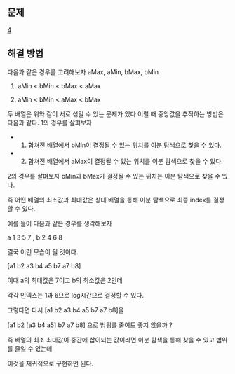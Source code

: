 ## 문제

[4](https://leetcode.com/problems/median-of-two-sorted-arrays/)

## 해결 방법

다음과 같은 경우를 고려해보자
aMax, aMin, bMax, bMin

1. aMin < bMin < bMax < aMax

2. aMin < bMin < aMax < bMax

두 배열은 위와 같이 서로 섞일 수 있는 문제가 있다 이럴 때 중앙값을 추적하는 방법은 다음과 같다.
1의 경우를 살펴보자

- 1. 합쳐진 배열에서 bMin이 결정될 수 있는 위치를 이분 탐색으로 찾을 수 있다.
- 2. 합쳐진 배열에서 aMax이 결정될 수 있는 위치를 이분 탐색으로 찾을 수 있다.

2의 경우를 살펴보자
bMin과 bMax가 결정될 수 있는 위치는 이분 탐색으로 찾을 수 있다.

즉 어떤 배열의 최소값과 최대값은 상대 배열을 통해 이분 탐색으로 최종 index를 결정할 수 있다.

예를 들어 다음과 같은 경우를 생각해보자

a 1 3 5 7 , b 2 4 6 8

결국 이런 모습이 될 것이다.

[a1 b2 a3 b4 a5 b7 a7 b8]

이때 a의 최대값은 7이고 b의 최소값은 2인데

각각 인덱스는 1과 6으로 log시간으로 결정할 수 있다.

그렇다면 다시 [a1 b2 a3 b4 a5 b7 a7 b8]을

[a1 b2 [a3 b4 a5] b7 a7 b8] 으로 범위를 줄여도 좋지 않을까 ?

즉 배열의 최소 최대값이 중간에 삽이되는 값이라면 이분 탐색을 통해 찾을 수 있고 범위를 줄일 수 있는데

이것을 재귀적으로 구현하면 된다.
